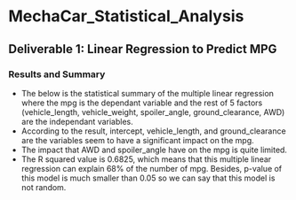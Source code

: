 # MechaCar_Statistical_Analysis

## Deliverable 1: Linear Regression to Predict MPG
### Results and Summary
* The below is the statistical summary of the multiple linear regression where the mpg is the dependant variable and the rest of 5 factors (vehicle_length, vehicle_weight, spoiler_angle, ground_clearance, AWD) are the independant variables.
* According to the result, intercept, vehicle_length, and ground_clearance are the variables seem to have a significant impact on the mpg.
* The impact that AWD and spoiler_angle have on the mpg is quite limited.
* The R squared value is 0.6825, which means that this multiple linear regression can explain 68% of the number of mpg. Besides, p-value of this model is much smaller than 0.05 so we can say that this model is not random.


